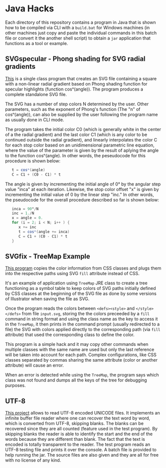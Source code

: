 # Java Hacks

Each directory of this repository contains a program in Java that is shown how to be compiled 
via CLI with a `build.bat` for Windows machines (in other machines just copy and paste the 
individual commands in this batch file or convert it the another shell script) to obtain a 
`jar` application that functions as a tool or example.

## SVGspecular - Phong shading for SVG radial gradients

[This](SVGspecular) is a single class program that creates an SVG file containing a square 
with a non-linear radial gradient based on Phong shading function for specular highlights 
(function cosⁿ(angle)). The program produces a complete standalone SVG file.

The SVG has a number of step colors N determined by the user. Other parameters, such as the
exponent of Phong's function (The "n" of cosⁿ(angle)), can also be supplied by the user following
the program name as usually done in CLI mode.

The program takes the initial color C0 (which is generally white in the center of a the radial
gradient) and the last color C1 (which is any color to be continued outside the radial gradient),
and linearly interpolates the color C for each stop color based on an unidimensional parametric
line equation, where the value of the parameter is given by the result of aplying the angle
to the function cosⁿ(angle). In other words, the peseudocode for this procedure is shown below:

``` Java
   t = cosⁿ(angle)
   C = C1 + (C0 - C1) * t
```

The angle is given by incrementing the initial angle of 0° by the angular step value "inca" at each iteration. 
Likewise, the stop color offset "x" is given by incrementing the initial value of 0 by the linear step "inc."
In other words, the pseudocode for the overall procedure described so far is shown below:

``` Java
   inca = 90°/N
   inc = 1./N
   x = angle = 0.
   for (i = 2; i < N; i++ ) {
      x += inc
      t = cosⁿ(angle += inca)
      C = C1 + (C0 - C1) * t
   }
```

## SVGfix - TreeMap Example

[This program](SVGfix) copies the color information from CSS classes and plugs them into the
respective paths using SVG `fill` attribute instead of CSS.

It's an example of application using `TreeMap` JRE class to create a tree
functioning as a symbol table to keep colors of SVG paths initially defined by CSS classes at 
the beginning of the SVG file as done by some versions of Illustrator when saving the file as SVG.

Once the program reads the colors between `<defs><style>` and  `</style></defs>` from file `input.svg`,
storing the the colors preceeded by a `fill` command in string format and using the class name as the key 
to access it in the `TreeMap`, it then prints in the command prompt (usually redirected to a file) the SVG
with colors applied directly to the corresponding path (via `fill` attribute) that used the corresponding 
class to define the color.

This program is a simple hack and it may copy other commands when multiple classes with the same name are
used but only the last reference will be taken into account for each path. Complex configurations, like 
CSS classes separated by commas sharing the same attribute (color or another attribute) will cause an error.

When an error is detected while using the `TreeMap`, the program says which class was not found and dumps all 
the keys of the tree for debugging purposes.

## UTF-8

[This project](UTF-8) allows to read UTF-8 encoded UNICODE files. It implements an infinite buffer file 
reader where one can recover the text word by word, which is converted from UTF-8, skipping blanks. 
The blanks can be recovered since they are all counted (feature used in the test program). By skipping 
blanks the reader is able to identify the start and the end of the words because they are different 
than blank. The fact that the text is encoded is totally transparent to the reader. The test program 
reads an UTF-8 testing file and prints it over the console. A batch file is provided to help running
the jar. The source files are also given and they are all for free with no license of any kind. 



